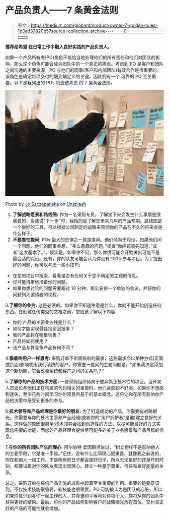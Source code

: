 # 产品负责人——7 条黄金法则

> 原文：<https://medium.com/globant/product-owner-7-golden-rules-1b3ad37820b5?source=collection_archive---------0----------------------->

**推荐给希望
在日常工作中融入良好实践的产品负责人。**

如果一个产品所有者(PO)角色不能恰当地处理他们的所有责任和他们对团队的影响，那么这个角色可能会成为团队中的一个真正的痛点。考虑到 PO 是客户和团队之间沟通的主要来源，PO 与他们的同事(客户和内部团队)有效合作是很重要的。该角色是确定每项交付的端到端定义的关键，因此拥有一个
可靠的 PO 至关重要。以下是我列出的 POs 机应该考虑
的 7 条黄金法则。

![](img/b1e28e88e28e86dfc01a0767f9ee4599.png)

Photo by [Jo Szczepanska](https://unsplash.com/@joszczepanska?utm_source=medium&utm_medium=referral) on [Unsplash](https://unsplash.com?utm_source=medium&utm_medium=referral)

1.  **了解战略愿景和路线图:**
    作为一名采购专员，了解接下来会发生什么事情是很重要的，当我说“下一步”时，我指的是了解您未来几年的产品预期。路线图是一个很好的工具，可以根据公司制定的战略来预测你的产品在不久的将来会是什么样子。
2.  **不要害怕提问:**
    POs 最大的恐惧之一就是提问。他们倾向于假设，如果他们问一个问题，他们的同事会想，“多么愚蠢的问题，”或者“你应该事先知道，”或者“这太基本了。”。现实是，如果你不问，那么你很可能会开始做出可能不是最合适的假设。还有，你的队友可能会认为你没有 100%参与项目。为了提出好的问题，你可以考虑一些小技巧:

*   在您的项目中搜索，看看是否有任何关于您不确定的主题的信息。
*   尽可能清晰地准备你的问题。
*   如果你想讨论的问题需要超过 10 分钟，那么安排一个单独的会议，并将你的问题列入邀请者的议程。

3.**了解你的业务:**
这是必须的。如果你不知道生意是什么，你就不能开始创造任何东西。在创建任何类型的文档之前，您应该了解以下内容:

*   你的
    产品的主要业务线是什么？
*   如何才能实现最佳投资回报率？
*   我的产品将在哪里销售？
*   产品将如何使用？
*   该产品与其竞争产品有何不同？

4.**像最终用户一样思考:**
采购订单不断面临新的需求，这些需求会以某种方式(正面或负面)影响使用我们系统的客户。你需要一直问的主要问题是，“如果我决定添加这个新功能，它会改善系统和客户之间的关系吗？”

5.**了解你的产品的技术方面:**
一些采购组织倾向于放弃真正技术性的项目。当开发人员谈论与他们正在构建的代码相关的事情时，他们会感到不舒服。如果你不想感到迷失，至少花些时间学习你的项目所基于的基本概念。这将让你在所有影响你产品的决策中感受到更多的参与。

6.**技术领导和产品经理是你最好的朋友:**
为了打造成功的产品，你需要有战略眼光。你需要与你的技术主管和产品经理(或者你的“用户拥护者”是谁)建立良好的关系。这样做的原因很简单:技术领导会找到创造性的方法，以尽可能最好的方式实现您需要的功能，而您的产品经理会提供尽可能多的关于业务愿景和产品目标的信息。

7.**与你的所有团队产生同理心:**
阿尔伯特·爱因斯坦说过，“树立榜样不是影响他人的主要手段，它是唯一手段。”记住，没有什么比同理心更重要。就像我之前说的，你在和别人一起工作。不是所有的日子都会是好日子，所以无论是好的还是坏的时刻，都要试着对你的队友表现出同理心。建立一种基于尊重、信任和良好能量的关系。

总之，采购订单在任何产品实施的成败中起着至关重要的作用。重要的是要意识到，不仅技术技能很重要，软技能也很重要。PO 可能被认为是团队的心脏，所以如果你意识到与你一起工作的人，并尊重和平等地对待每个人，你将从你的团队中获得更好的结果。最后，将你的产品如何影响客户的战略眼光放在首位，交付真正好的产品的可能性就会增加。